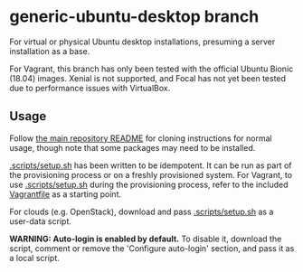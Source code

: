 # generic-ubuntu-desktop branch
For virtual or physical Ubuntu desktop installations, presuming a server installation as a base.

For Vagrant, this branch has only been tested with the official Ubuntu Bionic (18.04) images. Xenial is not supported, and Focal has not yet been tested due to performance issues with VirtualBox.

## Usage
Follow [the main repository README](../README.md) for cloning instructions for normal usage, though note that some packages may need to be installed.

[.scripts/setup.sh](../.scripts/setup.sh) has been written to be idempotent. It can be run as part of the provisioning process or on a freshly provisioned system. For Vagrant, to use [.scripts/setup.sh](../.scripts/setup.sh) during the provisioning process, refer to the included [Vagrantfile](Vagrantfile) as a starting point.

For clouds (e.g. OpenStack), download and pass [.scripts/setup.sh](../.scripts/setup.sh) as a user-data script.

**WARNING: Auto-login is enabled by default.** To disable it, download the script, comment or remove the 'Configure auto-login' section, and pass it as a local script.
